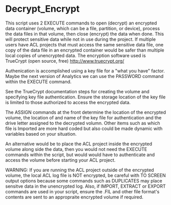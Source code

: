 Decrypt_Encrypt
===============

This script uses 2 EXECUTE commands to open (decrypt) an encrypted data container (volume, which can be a file, partition, or device), process the data files in that volume, then close (encrypt) the data when done. This will protect sensitive data while not in use during the project. If multiple users have ACL projects that must access the same sensitive data file, one copy of the data file in an encrypted container would be safer than multiple local copies of unencrypted data. The encryption software used is TrueCrypt (open source, free) http://www.truecrypt.org/ 

Authenication is accomplished using a key file for a "what you have" factor. Maybe the next version of Analytics we can use the PASSWORD command within the EXECUTE command.

See the TrueCrypt documentation steps for creating the volume and specifying key file authentication. Ensure the storage location of the key file is limited to those authorized to access the encrypted data.

The ASSIGN commands at the front determine the location of the encrypted volume, the location of and name of the key file for authentication and the drive letter assigned to the decrypted volumn. Other items such as which file is Imported are more hard coded but also could be made dynamic with variables based on your situation.

An alternative would be to place the ACL project inside the encrypted volume along side the data, then you would not need the EXECUTE commands within the script, but would would have to authenticate and access the volume before starting your ACL project.

WARNING: If you are running the ACL project outside of the encrypted volume, the local ACL log file is NOT encrypted, be careful with TO SCREEN output options because some commands such as DUPLICATES may place sensitve data in the unencrypted log. Also, if IMPORT, EXTRACT or EXPORT commands are used in your script, ensure the .FIL and other file format's contents are sent to an appropraite encrypted volume if required.




